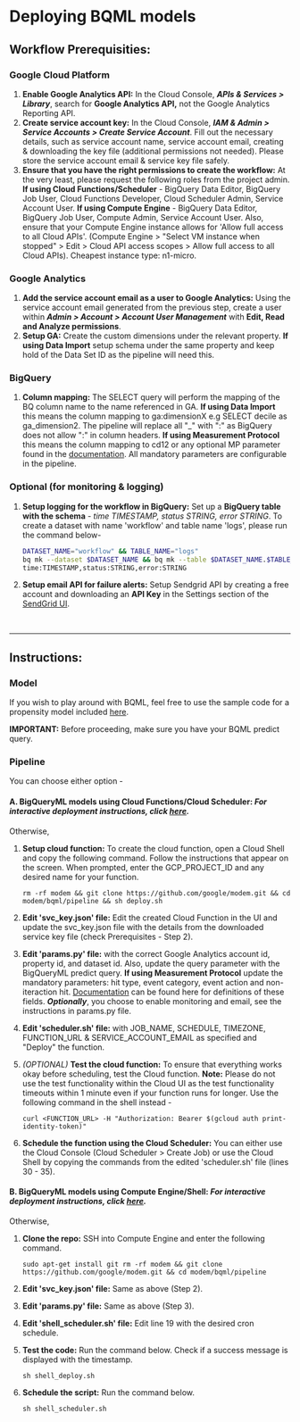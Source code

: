 # Deploying BQML models

## Workflow Prerequisities:

### Google Cloud Platform

1.  **Enable Google Analytics API:** In the Cloud Console, ***APIs & Services >
    Library***, search for **Google Analytics API,** not the Google Analytics
    Reporting API.
2.  **Create service account key:** In the Cloud Console, ***IAM & Admin >
    Service Accounts > Create Service Account***. Fill out the necessary
    details, such as service account name, service account email, creating &
    downloading the key file (additional permissions not needed). Please store
    the service account email & service key file safely.
3.  **Ensure that you have the right permissions to create the workflow:** At
    the very least, please request the following roles from the project admin.
    **If using Cloud Functions/Scheduler** - BigQuery Data Editor, BigQuery Job
    User, Cloud Functions Developer, Cloud Scheduler Admin, Service Account
    User. **If using Compute Engine** - BigQuery Data Editor, BigQuery Job User,
    Compute Admin, Service Account User. Also, ensure that your Compute Engine
    instance allows for 'Allow full access to all Cloud APIs'. (Compute Engine >
    "Select VM instance when stopped" > Edit > Cloud API access scopes > Allow
    full access to all Cloud APIs). Cheapest instance type: n1-micro.

### Google Analytics

1.  **Add the service account email as a user to Google Analytics:** Using the
    service account email generated from the previous step, create a user within
    ***Admin > Account > Account User Management*** with **Edit, Read and
    Analyze permissions**.
2.  **Setup GA:** Create the custom dimensions under the relevant property. **If
    using Data Import** setup schema under the same property and keep hold of
    the Data Set ID as the pipeline will need this.

### BigQuery

1.  **Column mapping:** The SELECT query will perform the mapping of the BQ
    column name to the name referenced in GA. **If using Data Import** this
    means the column mapping to ga:dimensionX e.g SELECT decile as
    ga_dimension2. The pipeline will replace all "_" with ":" as BigQuery does
    not allow ":" in column headers. **If using Measurement Protocol** this
    means the column mapping to cd12 or any optional MP parameter found in the
    [documentation](https://developers.google.com/analytics/devguides/collection/protocol/v1/parameters#user).
    All mandatory parameters are configurable in the pipeline.

### Optional (for monitoring & logging)

1.  **Setup logging for the workflow in BigQuery:** Set up a **BigQuery table
    with the schema** - *time TIMESTAMP, status STRING, error STRING*. To create
    a dataset with name 'workflow' and table name 'logs', please run the command
    below-

    ```bash
    DATASET_NAME="workflow" && TABLE_NAME="logs"
    bq mk --dataset $DATASET_NAME && bq mk --table $DATASET_NAME.$TABLE_NAME \
    time:TIMESTAMP,status:STRING,error:STRING
    ```

2.  **Setup email API for failure alerts:** Setup Sendgrid API by creating a
    free account and downloading an **API Key** in the Settings section of the
    [SendGrid UI](https://sendgrid.com/docs/for-developers/sending-email/authentication/).

<br>
<hr>

## Instructions:

### Model

If you wish to play around with BQML, feel free to use the sample code for a
propensity model included
[here](https://colab.research.google.com/github/google/modem/blob/master/bqml/model/BQML.ipynb).

**IMPORTANT:** Before proceeding, make sure you have your BQML predict query.

### Pipeline

You can choose either option -

#### A. BigQueryML models using Cloud Functions/Cloud Scheduler: *For interactive deployment instructions, click [here](https://colab.research.google.com/github/google/modem/blob/master/bqml/utils/BQML_Deployment_Template_Cloud_Function.ipynb).*

Otherwise,

1.  **Setup cloud function:** To create the cloud function, open a Cloud Shell
    and copy the following command. Follow the instructions that appear on the
    screen. When prompted, enter the GCP_PROJECT_ID and any desired name for
    your function.

    ```
    rm -rf modem && git clone https://github.com/google/modem.git && cd modem/bqml/pipeline && sh deploy.sh
    ```

2.  **Edit 'svc_key.json' file:** Edit the created Cloud Function in the UI and
    update the svc_key.json file with the details from the downloaded service
    key file (check Prerequisites - Step 2).

3.  **Edit 'params.py' file:** with the correct Google Analytics account id,
    property id, and dataset id. Also, update the query parameter with the
    BigQueryML predict query. **If using Measurement Protocol** update the
    mandatory parameters: hit type, event category, event action and
    non-iteraction hit.
    [Documentation](https://developers.google.com/analytics/devguides/collection/protocol/v1/parameters#user)
    can be found here for definitions of these fields. ***Optionally***, you
    choose to enable monitoring and email, see the instructions in params.py
    file.

4.  **Edit 'scheduler.sh' file:** with JOB_NAME, SCHEDULE, TIMEZONE,
    FUNCTION_URL & SERVICE_ACCOUNT_EMAIL as specified and "Deploy" the function.

5.  *(OPTIONAL)* **Test the cloud function:** To ensure that everything works
    okay before scheduling, test the Cloud function. **Note:** Please do not use
    the test functionality within the Cloud UI as the test functionality
    timeouts within 1 minute even if your function runs for longer. Use the
    following command in the shell instead -

    ```
    curl <FUNCTION_URL> -H "Authorization: Bearer $(gcloud auth print-identity-token)"
    ```

6.  **Schedule the function using the Cloud Scheduler:** You can either use the
    Cloud Console (Cloud Scheduler > Create Job) or use the Cloud Shell by
    copying the commands from the edited 'scheduler.sh' file (lines 30 - 35).

#### B. BigQueryML models using Compute Engine/Shell: *For interactive deployment instructions, click [here](https://colab.research.google.com/github/google/modem/blob/master/bqml/utils/BQML_Deployment_Template_Compute_Engine.ipynb).*

Otherwise,

1.  **Clone the repo:** SSH into Compute Engine and enter the following command.

    ```
    sudo apt-get install git rm -rf modem && git clone https://github.com/google/modem.git && cd modem/bqml/pipeline
    ```

2.  **Edit 'svc_key.json' file:** Same as above (Step 2).

3.  **Edit 'params.py' file:** Same as above (Step 3).

4.  **Edit 'shell_scheduler.sh' file:** Edit line 19 with the desired cron
    schedule.

5.  **Test the code:** Run the command below. Check if a success message is
    displayed with the timestamp.

    ```
    sh shell_deploy.sh
    ```

6.  **Schedule the script:** Run the command below.

    ```
    sh shell_scheduler.sh
    ```
